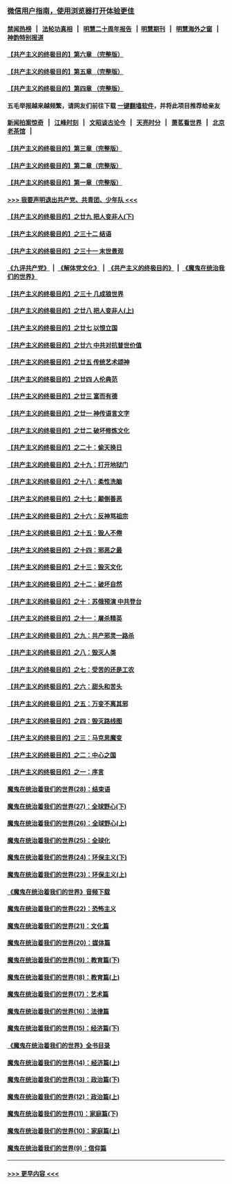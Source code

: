 ### [微信用户指南，使用浏览器打开体验更佳](https://github.com/gfw-breaker/banned-news1/blob/master/indexes/wechat-guide.md?t=0)
#### [禁闻热榜](热点新闻.md?t=0)  &nbsp;&nbsp;|&nbsp;&nbsp; [法轮功真相](https://github.com/gfw-breaker/truth/blob/master/README.md?t=0) &nbsp;&nbsp;|&nbsp;&nbsp; [明慧二十周年报告](https://github.com/gfw-breaker/mh-reports/blob/master/README.md?t=0) &nbsp;&nbsp;|&nbsp;&nbsp;[明慧期刊](https://github.com/gfw-breaker/mh-qikan) &nbsp;&nbsp;|&nbsp;&nbsp; [明慧海外之窗](https://github.com/gfw-breaker/mh-news/blob/master/README.md?t=0) &nbsp;&nbsp;|&nbsp;&nbsp; [神韵特别报道](https://github.com/gfw-breaker/mh-news/blob/master/shenyun.md?t=0)
#### [【共产主义的终极目的】第六章 （完整版）](../pages/nsc422/n11428913.md?t=02111022) 
#### [【共产主义的终极目的】第五章 （完整版）](../pages/nsc422/n11428912.md?t=02111022) 
#### [【共产主义的终极目的】第四章 （完整版）](../pages/nsc422/n11428907.md?t=02111022) 
#### 五毛举报越来越频繁，请网友们前往下载 [一键翻墙软件](https://github.com/gfw-breaker/ssr-accounts)，并将此项目推荐给亲友
#### [新闻拍案惊奇](https://github.com/gfw-breaker/banned-news1/blob/master/pages/link4.md) &nbsp;&nbsp;|&nbsp;&nbsp; [江峰时刻](https://github.com/gfw-breaker/banned-news1/blob/master/pages/link4.md) &nbsp;&nbsp;|&nbsp;&nbsp; [文昭谈古论今](https://github.com/gfw-breaker/banned-news1/blob/master/pages/link4.md) &nbsp;&nbsp;|&nbsp;&nbsp; [天亮时分](https://github.com/gfw-breaker/banned-news1/blob/master/pages/link4.md) &nbsp;&nbsp;|&nbsp;&nbsp; [萧茗看世界](https://github.com/gfw-breaker/banned-news1/blob/master/pages/link4.md) &nbsp;&nbsp;|&nbsp;&nbsp; [北京老茶馆](https://github.com/gfw-breaker/banned-news1/blob/master/pages/link4.md) &nbsp;&nbsp;|&nbsp;&nbsp; 
#### [【共产主义的终极目的】第三章（完整版）](../pages/nsc422/n11428848.md?t=02111022) 
#### [【共产主义的终极目的】第二章（完整版）](../pages/nsc422/n11428831.md?t=02111022) 
#### [【共产主义的终极目的】第一章（完整版）](../pages/nsc422/n11417651.md?t=02111022) 
#### [>>> 我要声明退出共产党、共青团、少年队 <<<](https://github.com/begood0513/goodnews/blob/master/quit/letter.md) 
#### [【共产主义的终极目的】之廿九 把人变非人(下)](../pages/nsc422/n11344140.md?t=02111022) 
#### [【共产主义的终极目的】之三十二 结语](../pages/nsc422/n11360535.md?t=02111022) 
#### [【共产主义的终极目的】之三十一 末世景观](../pages/nsc422/n11351129.md?t=02111022) 
#### [《九评共产党》](https://github.com/begood0513/9ping.md/blob/master/README.md) &nbsp;|&nbsp; [《解体党文化》](../../../../jtdwh.md/blob/master/README.md)  &nbsp;|&nbsp; [《共产主义的终极目的》](../../../../gczydzjmd.md/blob/master/README.md) &nbsp;|&nbsp; [《魔鬼在统治我们的世界》](../../../../mgztzwmdsj.md/blob/master/README.md) 
#### [【共产主义的终极目的】之三十 几成狼世界](../pages/nsc422/n11348280.md?t=02111022) 
#### [【共产主义的终极目的】之廿八 把人变非人(上)](../pages/nsc422/n11340492.md?t=02111022) 
#### [【共产主义的终极目的】之廿七 以恨立国](../pages/nsc422/n11336944.md?t=02111022) 
#### [【共产主义的终极目的】之廿六 中共对抗普世价值](../pages/nsc422/n11324785.md?t=02111022) 
#### [【共产主义的终极目的】之廿五 传统艺术颂神](../pages/nsc422/n11296396.md?t=02111022) 
#### [【共产主义的终极目的】之廿四 人伦典范](../pages/nsc422/n11296397.md?t=02111022) 
#### [【共产主义的终极目的】之廿三 富而有德](../pages/nsc422/n11283598.md?t=02111022) 
#### [【共产主义的终极目的】之廿一 神传语言文字](../pages/nsc422/n11263265.md?t=02111022) 
#### [【共产主义的终极目的】之廿二 破坏修炼文化](../pages/nsc422/n11245728.md?t=02111022) 
#### [【共产主义的终极目的】之二十：偷天换日](../pages/nsc422/n11238846.md?t=02111022) 
#### [【共产主义的终极目的】之十九：打开地狱门](../pages/nsc422/n11206376.md?t=02111022) 
#### [【共产主义的终极目的】之十八：柔性洗脑](../pages/nsc422/n11199994.md?t=02111022) 
#### [【共产主义的终极目的】之十七：颠倒善恶](../pages/nsc422/n11179782.md?t=02111022) 
#### [【共产主义的终极目的】之十六：反神骂祖宗](../pages/nsc422/n11166798.md?t=02111022) 
#### [【共产主义的终极目的】之十五：毁人不倦](../pages/nsc422/n11166792.md?t=02111022) 
#### [【共产主义的终极目的】之十四：邪恶之最](../pages/nsc422/n11150249.md?t=02111022) 
#### [【共产主义的终极目的】之十三：毁灭文化](../pages/nsc422/n11135227.md?t=02111022) 
#### [【共产主义的终极目的】之十二：破坏自然](../pages/nsc422/n11135214.md?t=02111022) 
#### [【共产主义的终极目的】之十：苏俄预演 中共登台](../pages/nsc422/n11118424.md?t=02111022) 
#### [【共产主义的终极目的】之十一：屠杀精英](../pages/nsc422/n11118442.md?t=02111022) 
#### [【共产主义的终极目的】之九：共产邪灵一路杀](../pages/nsc422/n11114139.md?t=02111022) 
#### [【共产主义的终极目的】之八：毁灭人类](../pages/nsc422/n11108503.md?t=02111022) 
#### [【共产主义的终极目的】之七：受苦的还是工农](../pages/nsc422/n11101809.md?t=02111022) 
#### [【共产主义的终极目的】之六：甜头和苦头](../pages/nsc422/n11096971.md?t=02111022) 
#### [【共产主义的终极目的】之五：万变不离其邪](../pages/nsc422/n11091285.md?t=02111022) 
#### [【共产主义的终极目的】之四：毁灭路线图](../pages/nsc422/n11086284.md?t=02111022) 
#### [【共产主义的终极目的】之三：马克思魔变](../pages/nsc422/n11061941.md?t=02111022) 
#### [【共产主义的终极目的】之二：中心之国](../pages/nsc422/n11047728.md?t=02111022) 
#### [【共产主义的终极目的】之一：序言](../pages/nsc422/n11086077.md?t=02111022) 
#### [魔鬼在统治着我们的世界(28)：结束语](../pages/nsc422/n10936246.md?t=02111022) 
#### [魔鬼在统治着我们的世界(27)：全球野心(下)](../pages/nsc422/n10928319.md?t=02111022) 
#### [魔鬼在统治着我们的世界(26)：全球野心(上)](../pages/nsc422/n10900318.md?t=02111022) 
#### [魔鬼在统治着我们的世界(25)：全球化](../pages/nsc422/n10788205.md?t=02111022) 
#### [魔鬼在统治着我们的世界(24)：环保主义(下)](../pages/nsc422/n10695307.md?t=02111022) 
#### [魔鬼在统治着我们的世界(23)：环保主义(上)](../pages/nsc422/n10688613.md?t=02111022) 
#### [《魔鬼在统治着我们的世界》音频下载](../pages/nsc422/n10635553.md?t=02111022) 
#### [魔鬼在统治着我们的世界(22)：恐怖主义](../pages/nsc422/n10614727.md?t=02111022) 
#### [魔鬼在统治着我们的世界(21)：文化篇](../pages/nsc422/n10597706.md?t=02111022) 
#### [魔鬼在统治着我们的世界(20)：媒体篇](../pages/nsc422/n10586579.md?t=02111022) 
#### [魔鬼在统治着我们的世界(19)：教育篇(下)](../pages/nsc422/n10564808.md?t=02111022) 
#### [魔鬼在统治着我们的世界(18)：教育篇(上)](../pages/nsc422/n10526970.md?t=02111022) 
#### [魔鬼在统治着我们的世界(17)：艺术篇](../pages/nsc422/n10499093.md?t=02111022) 
#### [魔鬼在统治着我们的世界(16)：法律篇](../pages/nsc422/n10485969.md?t=02111022) 
#### [魔鬼在统治着我们的世界(15)：经济篇(下)](../pages/nsc422/n10469975.md?t=02111022) 
#### [《魔鬼在统治着我们的世界》全书目录](../pages/nsc422/n10464261.md?t=02111022) 
#### [魔鬼在统治着我们的世界(14)：经济篇(上)](../pages/nsc422/n10457370.md?t=02111022) 
#### [魔鬼在统治着我们的世界(13)：政治篇(下)](../pages/nsc422/n10448270.md?t=02111022) 
#### [魔鬼在统治着我们的世界(12)：政治篇(上)](../pages/nsc422/n10444576.md?t=02111022) 
#### [魔鬼在统治着我们的世界(11)：家庭篇(下)](../pages/nsc422/n10440961.md?t=02111022) 
#### [魔鬼在统治着我们的世界(10)：家庭篇(上)](../pages/nsc422/n10435448.md?t=02111022) 
#### [魔鬼在统治着我们的世界(9)：信仰篇](../pages/nsc422/n10432159.md?t=02111022) 

----
#### [ >>> 更早内容 <<< ](../indexes/nsc422-earlier.md)
